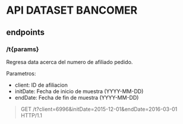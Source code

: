 # API  DATASET BANCOMER 

## endpoints

### /t{params} 

Regresa data acerca del numero de afiliado pedido.

Parametros:
- client: ID de afiliacion
- initDate: Fecha de inicio de muestra (YYYY-MM-DD)
- endDate: Fecha de fin de muestra (YYYY-MM-DD)

> GET /t?client=6996&initDate=2015-12-01&endDate=2016-03-01 HTTP/1.1